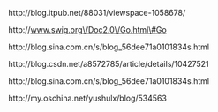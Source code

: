 http:\/\/blog.itpub.net\/88031\/viewspace-1058678\/

http:\/\/www.swig.org\/Doc2.0\/Go.html\#Go

http:\/\/blog.sina.com.cn\/s\/blog\_56dee71a0101834s.html

http:\/\/blog.csdn.net\/a8572785\/article\/details\/10427521

http:\/\/blog.sina.com.cn\/s\/blog\_56dee71a0101834s.html





http:\/\/my.oschina.net\/yushulx\/blog\/534563

